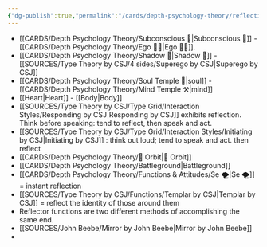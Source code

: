 ```yaml
---
{"dg-publish":true,"permalink":"/cards/depth-psychology-theory/reflection/","created":"2022-12-13T22:16:55.861+01:00","updated":"2023-03-09T10:20:08.468+01:00"}
---
```



- [[CARDS/Depth Psychology Theory/Subconscious 🤸\|Subconscious 🤸]] - [[CARDS/Depth Psychology Theory/Ego 🙋‍♂️\|Ego 🙋‍♂️]].
- [[CARDS/Depth Psychology Theory/Shadow 👤\|Shadow 👤]] - [[SOURCES/Type Theory by CSJ/4 sides/Superego by CSJ\|Superego by CSJ]]
- [[CARDS/Depth Psychology Theory/Soul Temple 👥\|soul]] - [[CARDS/Depth Psychology Theory/Mind Temple ⚒️\|mind]]
- [[Heart\|Heart]] - [[Body\|Body]]
- [[SOURCES/Type Theory by CSJ/Type Grid/Interaction Styles/Responding by CSJ\|Responding by CSJ]] exhibits reflection. Think before speaking: tend to reflect, then speak and act. 
- [[SOURCES/Type Theory by CSJ/Type Grid/Interaction Styles/Initiating by CSJ\|Initiating by CSJ]] : think out loud; tend to speak and act. then reflect
- [[CARDS/Depth Psychology Theory/🔄 Orbit\|🔄 Orbit]] 
- [[CARDS/Depth Psychology Theory/Battleground\|Battleground]] 
- [[CARDS/Depth Psychology Theory/Functions & Attitudes/Se 🌪️\|Se 🌪️]] = instant reflection 
- [[SOURCES/Type Theory by CSJ/Functions/Templar by CSJ\|Templar by CSJ]] = reflect the identity of those around them 
- Reflector functions are two different methods of accomplishing the same end.
- [[SOURCES/John Beebe/Mirror by John Beebe\|Mirror by John Beebe]]
- 